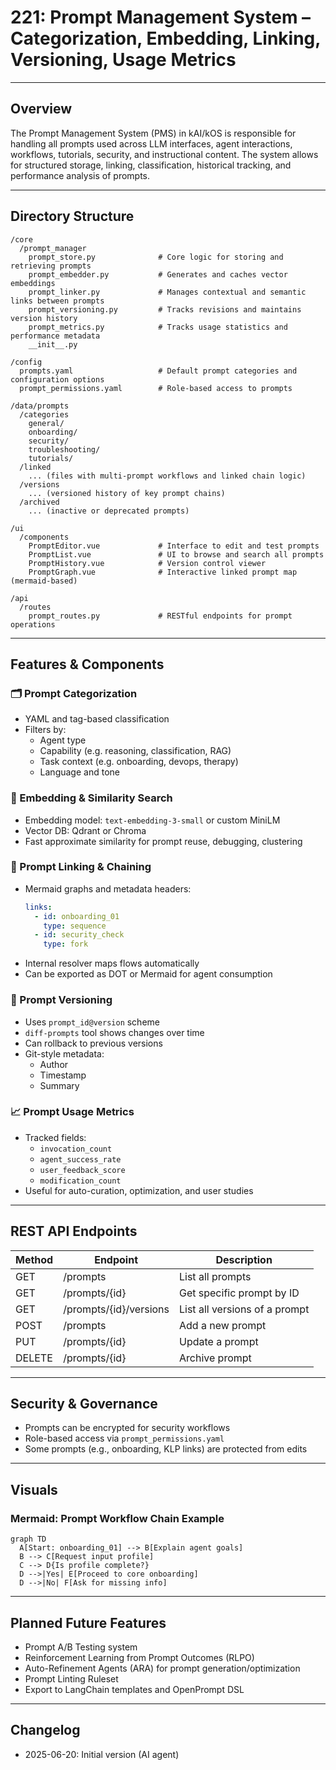 # 221: Prompt Management System – Categorization, Embedding, Linking, Versioning, Usage Metrics

---

## Overview

The Prompt Management System (PMS) in kAI/kOS is responsible for handling all prompts used across LLM interfaces, agent interactions, workflows, tutorials, security, and instructional content. The system allows for structured storage, linking, classification, historical tracking, and performance analysis of prompts.

---

## Directory Structure

```plaintext
/core
  /prompt_manager
    prompt_store.py              # Core logic for storing and retrieving prompts
    prompt_embedder.py           # Generates and caches vector embeddings
    prompt_linker.py             # Manages contextual and semantic links between prompts
    prompt_versioning.py         # Tracks revisions and maintains version history
    prompt_metrics.py            # Tracks usage statistics and performance metadata
    __init__.py

/config
  prompts.yaml                   # Default prompt categories and configuration options
  prompt_permissions.yaml        # Role-based access to prompts

/data/prompts
  /categories
    general/
    onboarding/
    security/
    troubleshooting/
    tutorials/
  /linked
    ... (files with multi-prompt workflows and linked chain logic)
  /versions
    ... (versioned history of key prompt chains)
  /archived
    ... (inactive or deprecated prompts)

/ui
  /components
    PromptEditor.vue             # Interface to edit and test prompts
    PromptList.vue               # UI to browse and search all prompts
    PromptHistory.vue            # Version control viewer
    PromptGraph.vue              # Interactive linked prompt map (mermaid-based)

/api
  /routes
    prompt_routes.py             # RESTful endpoints for prompt operations
```

---

## Features & Components

### 🗂 Prompt Categorization
- YAML and tag-based classification
- Filters by:
  - Agent type
  - Capability (e.g. reasoning, classification, RAG)
  - Task context (e.g. onboarding, devops, therapy)
  - Language and tone

### 🧠 Embedding & Similarity Search
- Embedding model: `text-embedding-3-small` or custom MiniLM
- Vector DB: Qdrant or Chroma
- Fast approximate similarity for prompt reuse, debugging, clustering

### 🔗 Prompt Linking & Chaining
- Mermaid graphs and metadata headers:
  ```yaml
  links:
    - id: onboarding_01
      type: sequence
    - id: security_check
      type: fork
  ```
- Internal resolver maps flows automatically
- Can be exported as DOT or Mermaid for agent consumption

### 📜 Prompt Versioning
- Uses `prompt_id@version` scheme
- `diff-prompts` tool shows changes over time
- Can rollback to previous versions
- Git-style metadata:
  - Author
  - Timestamp
  - Summary

### 📈 Prompt Usage Metrics
- Tracked fields:
  - `invocation_count`
  - `agent_success_rate`
  - `user_feedback_score`
  - `modification_count`
- Useful for auto-curation, optimization, and user studies

---

## REST API Endpoints

| Method | Endpoint                 | Description                       |
|--------|--------------------------|-----------------------------------|
| GET    | /prompts                 | List all prompts                  |
| GET    | /prompts/{id}           | Get specific prompt by ID         |
| GET    | /prompts/{id}/versions  | List all versions of a prompt     |
| POST   | /prompts                | Add a new prompt                  |
| PUT    | /prompts/{id}           | Update a prompt                   |
| DELETE | /prompts/{id}           | Archive prompt                    |

---

## Security & Governance
- Prompts can be encrypted for security workflows
- Role-based access via `prompt_permissions.yaml`
- Some prompts (e.g., onboarding, KLP links) are protected from edits

---

## Visuals

### Mermaid: Prompt Workflow Chain Example
```mermaid
graph TD
  A[Start: onboarding_01] --> B[Explain agent goals]
  B --> C[Request input profile]
  C --> D{Is profile complete?}
  D -->|Yes| E[Proceed to core onboarding]
  D -->|No| F[Ask for missing info]
```

---

## Planned Future Features
- Prompt A/B Testing system
- Reinforcement Learning from Prompt Outcomes (RLPO)
- Auto-Refinement Agents (ARA) for prompt generation/optimization
- Prompt Linting Ruleset
- Export to LangChain templates and OpenPrompt DSL

---

## Changelog
- 2025-06-20: Initial version (AI agent)

